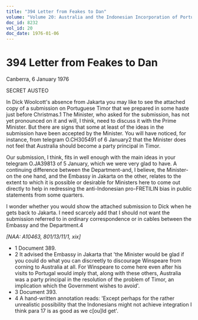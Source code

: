 ```yaml
---
title: "394 Letter from Feakes to Dan"
volume: "Volume 20: Australia and the Indonesian Incorporation of Portuguese Timor, 1974-1976"
doc_id: 8232
vol_id: 20
doc_date: 1976-01-06
---
```


# 394 Letter from Feakes to Dan

Canberra, 6 January 1976

SECRET AUSTEO

In Dick Woolcott's absence from Jakarta you may like to see the attached copy of a submission on Portuguese Timor that we prepared in some haste just before Christmas.1 The Minister, who asked for the submission, has not yet pronounced on it and will, I think, need to discuss it with the Prime Minister. But there are signs that some at least of the ideas in the submission have been accepted by the Minister. You will have noticed, for instance, from telegram O.CH305491 of 6 January2 that the Minister does not feel that Australia should become a party principal in Timor.

Our submission, I think, fits in well enough with the main ideas in your telegram O.JA39813 of 5 January, which we were very glad to have. A continuing difference between the Department-and, I believe, the Minister-on the one hand, and the Embassy in Jakarta on the other, relates to the extent to which it is possible or desirable for Ministers here to come out directly to help in redressing the anti-Indonesian pro-FRETILIN bias in public statements from some quarters.

I wonder whether you would show the attached submission to Dick when he gets back to Jakarta. I need scarcely add that I should not want the submission referred to in ordinary correspondence or in cables between the Embassy and the Department.4

_[NAA: A10463, 801/13/11/1, xix]_

  * 1 Document 389.
  * 2 It advised the Embassy in Jakarta that 'the Minister would be glad if you could do what you can discreetly to discourage Winspeare from corning to Australia at all. For Winspeare to come here even after his visits to Portugal would imply that, along with these others, Australia was a party principal in the resolution of the problem of Timor, an implication which the Government wishes to avoid'.
  * 3 Document 393.
  * 4 A hand-written annotation reads: 'Except perhaps for the rather unrealistic possibility that the Indonesians might not achieve integration I think para 17 is as good as we c[ou]ld get'.


